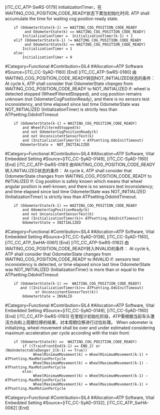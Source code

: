 ﻿
[iTC_CC_ATP-SwRS-0179]
InitializationTimer，在WAITING_COG_POSITION_CODE_READY状态下累加初始化时间.
ATP shall accumulate the time for waiting cog position ready state.
```
	if (OdometerState(k-1) == WAITING_COG_POSITION_CODE_READY
	     and OdometerState(k) == WAITING_COG_POSITION_CODE_READY)
	    InitializationTimer =  InitializationTimer(k-1) + 1 
	elif (OdometerState(k-1) != WAITING_COG_POSITION_CODE_READY
	     and OdometerState(k) == WAITING_COG_POSITION_CODE_READY)
	    InitializationTimer = 1
	else:
	    InitializationTimer = 0
```
\#Category=Functional
\#Contribution=SIL4
\#Allocation=ATP Software
\#Source=[iTC_CC-SyAD-1160]
[End]
[iTC_CC_ATP-SwRS-0180]
由WAITING_COG_POSITION_CODE_READY转回NOT_INITIALIZED状态的条件：
At cycle k, ATP shall consider that OdometerState changes from WAITING_COG_POSITION_CODE_READY to NOT_INITIALIZED if:
wheel is detected stopped (WheelFilteredStopped),
and cog position remains unknown (not OdometerCogPositionReady),
and there is no sensors test inconsistency,
and time elapsed since last time OdometerState was NOT_INITIALIZED (InitializationTimer) is strictly less than ATPsetting.OdoInitTimeout
```
	if (OdometerState(k-1) = WAITING_COG_POSITION_CODE_READY)
	    and WheelFilteredStopped(k)
	    and not OdometerCogPositionReady(k)
	    and not UnconsistentSensorTest(k)
	    and (InitializationTimer(k) < ATPsetting.OdoInitTimeout)
	   OdometerState =  NOT_INITIALIZED
```
\#Category=Functional
\#Contribution=SIL4
\#Allocation=ATP Software, Vital Embedded Setting
\#Source=[iTC_CC-SyAD-0149], [iTC_CC-SyAD-1160]
[End]
[iTC_CC_ATP-SwRS-0181]
由WAITING_COG_POSITION_CODE_READY转入INITIALIZED状态的条件：
At cycle k, ATP shall consider that OdometerState changes from WAITING_COG_POSITION_CODE_READY to INITIALIZED
If:
Cog position is safely known which means that wheel angular position is well-known;
and there is no sensors test inconsistency;
and time elapsed since last time OdometerState was NOT_INITIALIZED (InitializationTimer) is strictly less than ATPsetting.OdoInitTimeout.
```
	if (OdometerState(k-1) == WAITING_COG_POSITION_CODE_READY
	    and OdometerCogPositionReady(k)
	    and not UnconsistentSensorTest(k)
	    and (InitializationTimer(k)< ATPsetting.OdoInitTimeout))
	    OdometerState = INITIALIZED
```
\#Category=Functional
\#Contribution=SIL4
\#Allocation=ATP Software, Vital Embedded Setting
\#Source=[iTC_CC-SyAD-0138], [iTC_CC-SyAD-1160], [iTC_CC_ATP_SwHA-0061]
[End]
[iTC_CC_ATP-SwRS-0182]
由WAITING_COG_POSITION_CODE_READY转入INVALID的条件：
At cycle k, ATP shall consider that OdometerState changes from WAITING_COG_POSITION_CODE_READY to INVALID if:
sensors test inconsistency is detected,
or time elapsed since last time OdometerState was NOT_INITIALIZED (InitializationTimer) is more than or equal to the ATPsetting.OdoInitTimeout
```
	if (OdometerState(k-1) ==  WAITING_COG_POSITION_CODE_READY)
	   and ((InitializationTimer(k)>= ATPsetting.OdoInitTimeout)
	          or UnconsistentSensorTest(k))
	    OdometerState = INVALID
```
\#Category=Functional
\#Contribution=SIL4
\#Allocation=ATP Software, Vital Embedded Setting
\#Source=[iTC_CC-SyAD-0149], [iTC_CC-SyAD-1160]
[End]
[iTC_CC_ATP-SwRS-0183]
在里程计初始化阶段，ATP需根据当前车头激活方向和上周期位移的结果，对本周期位移进行过估处理。
When odometer is initializing, wheel movement shall be over and under estimated considering maximum acceleration per cycle according with the train front:
```
	if (OdometerState(k) ==  WAITING_COG_POSITION_CODE_READY)
	    if ((TrainFrontEnd(k-1) == END_2) or (NoUndetectableDanger_2(k-1) == True))
	         WheelMinimumMovement(k) = WheelMinimumMovement(k-1) + ATPsetting.MaxMotionPerCycle
	         WheelMaximumMovement(k) = WheelMaximumMovement(k-1) - ATPsetting.MaxMotionPerCycle
	    else:
	         WheelMinimumMovement(k) = WheelMinimumMovement(k-1) — ATPsetting.MaxMotionPerCycle
	         WheelMaximumMovement(k) = WheelMaximumMovement(k-1) + ATPsetting.MaxMotionPerCycle
```
\#Category=Functional
\#Contribution=SIL4
\#Allocation=ATP Software, Vital Embedded Setting
\#Source=[iTC_CC-SyAD-0132], [iTC_CC_ATP_SwHA-0062]
[End]

